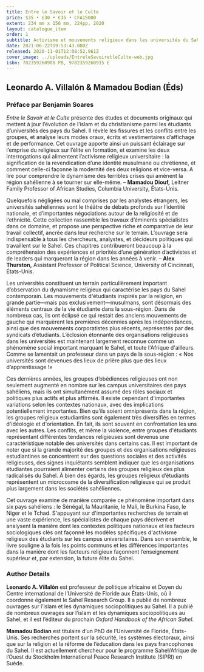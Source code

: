 ```yaml
---
title: Entre le Savoir et le Culte
price: $35 • £30 • €35 • CFA15000
extent: 234 mm x 156 mm, 224pp, 2020
layout: catalogue_item
order: 1
subtitle: Activisme et mouvements religieux dans les universités du Sahel
date: 2021-06-22T19:53:43.000Z
released: 2020-11-01T12:08:52.961Z
cover_image: ../uploads/EntreleSavoiretleCulte-web.jpg
isbn: 782359260908 PB, 9782359260915 E
---
```

## Leonardo A. Villalón & Mamadou Bodian (Éds)

### Préface par Benjamin Soares

*Entre le Savoir et le Culte* présente des études et documents originaux qui mettent à jour l’évolution de l’islam et du christianisme parmi les étudiants d’universités des pays du Sahel. Il révèle les fissures et les conflits entre les groupes, et analyse leurs modes oraux, écrits et vestimentaires d’affichage et de performance. Cet ouvrage apporte ainsi un puissant éclairage sur l’emprise du religieux sur l’élite en formation, et examine les deux interrogations qui alimentent l’activisme religieux universitaire : la signification de la revendication d’une identité musulmane ou chrétienne, et comment celle-ci façonne la modernité des deux religions et vice-versa. A lire pour comprendre le dynamisme des terribles crises qui amènent la région sahélienne à se tourner sur elle-même. – **Mamadou Diouf,** Leitner Family Professor of African Studies, Columbia University, États-Unis.

Quelquefois négligées ou mal comprises par les analystes étrangers, les universités sahéliennes sont le théâtre de débats profonds sur l’identité nationale, et d’importantes négociations autour de la religiosité et de l’ethnicité. Cette collection rassemble les travaux d’éminents spécialistes dans ce domaine, et propose une perspective riche et comparative de leur travail collectif, ancrée dans leur recherche sur le terrain. L’ouvrage sera indispensable à tous les chercheurs, analystes, et décideurs politiques qui travaillent sur le Sahel. Ces chapitres contribueront beaucoup à la compréhension des expériences et priorités d’une génération d’activistes et de leaders qui marqueront la région dans les années à venir. – **Alex Thurston,** Assistant Professor of Political Science, University of Cincinnati, États-Unis.

Les universités constituent un terrain particulièrement important d’observation du dynamisme religieux qui caractérise les pays du Sahel contemporain. Les mouvements d'étudiants inspirés par la religion, en grande partie—mais pas exclusivement—musulmans, sont désormais des éléments centraux de la vie étudiante dans la sous-région. Dans de nombreux cas, ils ont éclipsé ce qui restait des anciens mouvements de gauche qui marquèrent les premières décennies après les indépendances, ainsi que des mouvements corporatistes plus récents, représentés par des syndicats d’étudiants. L’éclosion étonnante des organisations religieuses dans les universités est maintenant largement reconnue comme un phénomène social important marquant le Sahel, et toute l'Afrique d'ailleurs. Comme se lamentait un professeur dans un pays de la sous-région : « Nos universités sont devenues des lieux de prière plus que des lieux d’apprentissage !»

Ces dernières années, les groupes d’obédiences religieuses ont non seulement augmenté en nombre sur les campus universitaires des pays sahéliens, mais ils ont simultanément assumé des rôles sociaux et politiques plus actifs et plus affirmés. Il existe cependant d'importantes variations selon les contextes nationaux, avec des implications potentiellement importantes. Bien qu'ils soient omniprésents dans la région, les groupes religieux estudiantins sont également très diversifiés en termes d'idéologie et d'orientation. En fait, ils sont souvent en confrontation les uns avec les autres. Les conflits, et même la violence, entre groupes d'étudiants représentant différentes tendances religieuses sont devenus une caractéristique notable des universités dans certains cas. Il est important de noter que si la grande majorité des groupes et des organisations religieuses estudiantines se concentrent sur des questions sociales et des activités religieuses, des signes inquiétants semblent indiquer que les organisations étudiantes pourraient alimenter certains des groupes religieux des plus radicalisés du Sahel. À bien des égards, les groupes religieux d’étudiants représentent un microcosme de la diversification religieuse qui se produit plus largement dans les sociétés sahéliennes.

Cet ouvrage examine de manière comparée ce phénomène important dans six pays sahéliens : le Sénégal, la Mauritanie, le Mali, le Burkina Faso, le Niger et le Tchad. S'appuyant sur d'importantes recherches de terrain et une vaste expérience, les spécialistes de chaque pays décrivent et analysent la manière dont les contextes politiques nationaux et les facteurs sociologiques clés ont façonné les modèles spécifiques d'activisme religieux des étudiants sur les campus universitaires. Dans son ensemble, le livre souligne à la fois les points communs et les différences importantes dans la manière dont les facteurs religieux façonnent l’enseignement supérieur et, par extension, la future élite du Sahel.

### Author Details

**Leonardo A. Villalón** est professeur de politique africaine et Doyen du Centre international de l’Université de Floride aux États-Unis, où il coordonne également le Sahel Research Group. Il a publié de nombreux ouvrages sur l’islam et les dynamiques sociopolitiques au Sahel. Il a publié de nombreux ouvrages sur l’islam et les dynamiques sociopolitiques au Sahel, et il est l’éditeur du prochain *Oxford Handbook of the African Sahel*.

**Mamadou Bodian** est titulaire d’un PhD de l’Université de Floride, États-Unis. Ses recherches portent sur la sécurité, les systèmes électoraux, ainsi que sur la religion et la réforme de l’éducation dans les pays francophones du Sahel. Il est actuellement chercheur pour le programme Sahel/Afrique de l’Ouest du Stockholm International Peace Research Institute (SIPRI) en Suède.
